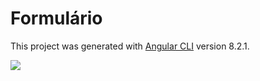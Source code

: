 # Formulário

This project was generated with [Angular CLI](https://github.com/angular/angular-cli) version 8.2.1.

<img src="https://user-images.githubusercontent.com/37172038/106685892-19ff3980-65a8-11eb-90ba-3b31bfb5f880.png">
<br>